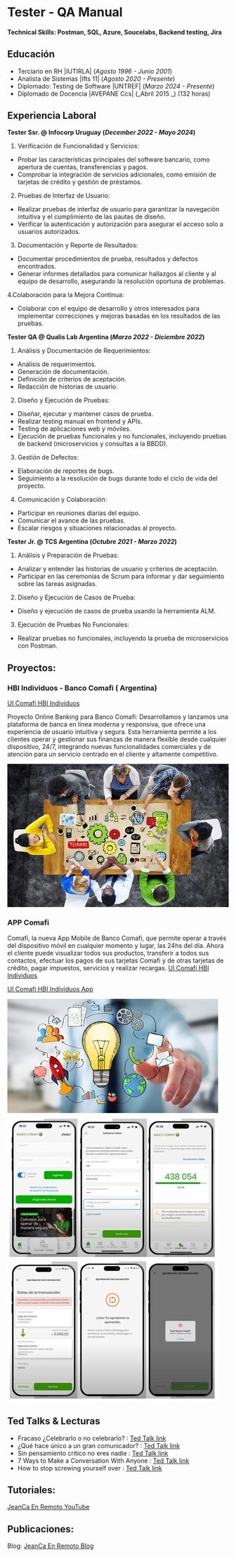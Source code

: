 # Tester - QA Manual

#### Technical Skills: Postman, SQL, Azure, Soucelabs, Backend testing, Jira

## Educación
- Terciario en RH |IUTIRLA| (_Agosto 1996 - Junio 2001_)							       		
- Analista de Sistemas |Ifts 11| (_Agosto 2020 - Presente_)
- Diplomado: Testing de Software |UNTREF| (_Marzo 2024 - Presente_)
- Diplomado de Docencia |AVEPANE Ccs| (_Abril 2015 _) (132 horas)			        		

## Experiencia Laboral
**Tester Ssr. @ Infocorp Uruguay (_December 2022 - Mayo 2024_)**
1. Verificación de Funcionalidad y Servicios:
- Probar las características principales del software bancario, como apertura de cuentas, transferencias y pagos.
- Comprobar la integración de servicios adicionales, como emisión de tarjetas de crédito y gestión de préstamos.

2. Pruebas de Interfaz de Usuario:
- Realizar pruebas de interfaz de usuario para garantizar la navegación intuitiva y el cumplimiento de las pautas de diseño.
- Verificar la autenticación y autorización para asegurar el acceso solo a usuarios autorizados.

3. Documentación y Reporte de Resultados:
- Documentar procedimientos de prueba, resultados y defectos encontrados.
- Generar informes detallados para comunicar hallazgos al cliente y al equipo de desarrollo, asegurando la resolución oportuna de problemas.

4.Colaboración para la Mejora Continua:
- Colaborar con el equipo de desarrollo y otros interesados para implementar correcciones y mejoras basadas en los resultados de las pruebas.

**Tester QA @ Qualis Lab Argentina (_Marzo 2022 - Diciembre 2022_)**
1. Análisis y Documentación de Requerimientos:
- Análisis de requerimientos.
- Generación de documentación.
- Definición de criterios de aceptación.
- Redacción de historias de usuario.

2. Diseño y Ejecución de Pruebas:
- Diseñar, ejecutar y mantener casos de prueba.
- Realizar testing manual en frontend y APIs.
- Testing de aplicaciones web y móviles.
- Ejecución de pruebas funcionales y no funcionales, incluyendo pruebas de backend (microservicios y consultas a la BBDD).

3. Gestión de Defectos:
- Elaboración de reportes de bugs.
- Seguimiento a la resolución de bugs durante todo el ciclo de vida del proyecto.

4. Comunicación y Colaboración:
- Participar en reuniones diarias del equipo.
- Comunicar el avance de las pruebas.
- Escalar riesgos y situaciones relacionadas al proyecto.

**Tester Jr. @ TCS Argentina (_Octubre 2021 - Marzo 2022_)**
1. Análisis y Preparación de Pruebas:
- Analizar y entender las historias de usuario y criterios de aceptación.
- Participar en las ceremonias de Scrum para informar y dar seguimiento sobre las tareas asignadas.

2. Diseño y Ejecución de Casos de Prueba:
- Diseño y ejecución de casos de prueba usando la herramienta ALM.

3. Ejecución de Pruebas No Funcionales:
- Realizar pruebas no funcionales, incluyendo la prueba de microservicios con Postman.

## Proyectos:
### HBI Individuos - Banco Comafi ( Argentina)
[UI Comafi HBI Individuos]([(https://www.comafi.com.ar/atencion-cliente-individuos/tutoriales.aspx)])

Proyecto Online Banking para Banco Comafi: Desarrollamos y lanzamos una plataforma de banca en línea moderna y responsiva, que ofrece una experiencia de usuario intuitiva y segura. Esta herramienta permite a los clientes operar y gestionar sus finanzas de manera flexible desde cualquier dispositivo, 24/7, integrando nuevas funcionalidades comerciales y de atención para un servicio centrado en el cliente y altamente competitivo.

![EEG Band Discovery](/assets/img/eeg_band_discovery.jpeg)

### APP Comafi
Comafi, la nueva App Mobile de Banco Comafi, que permite operar a través del dispositivo móvil en cualquier momento y lugar, las 24hs del día. Ahora el cliente puede visualizar todos sus productos, transferir a todos sus contactos, efectuar los pagos de sus tarjetas Comafi y de otras tarjetas de crédito, pagar impuestos, servicios y realizar recargas.
[UI Comafi HBI Individuos]([(https://www.comafi.com.ar/atencion-cliente-individuos/tutoriales.aspx)])

[UI Comafi HBI Individuos App]([(https://www.comafi.com.ar/atencion-cliente-individuos/tutoriales.aspx)])


![Bike Study](/assets/img/bike_study.jpeg)
![Bike Study](/assets/img/bike_study1.jpeg)
![Bike Study](/assets/img/bike_study2.jpeg)

## Ted Talks & Lecturas
- Fracaso ¿Celebrarlo o no celebrarlo? :   [Ted Talk link ]([(https://youtu.be/fa4BtTAlqZk?si=EKwUHvz9BeIz9Jv6)])
- ¿Qué hace único a un gran comunicador? : [Ted Talk link ]([(https://youtu.be/diz6S0LEvfA?si=69CG5Ovh7oRzx5Ms)])
- Sin pensamiento critico no eres nadie :  [Ted Talk link ]([(https://youtu.be/WxC4RfTiOsM?si=BL1xBf9XOFLFRyfk)])
- 7 Ways to Make a Conversation With Anyone : [Ted Talk link ]([(https://youtu.be/F4Zu5ZZAG7I?si=A7rqoD4BOV4DVgCS)])
- How to stop screwing yourself over : [Ted Talk link ]([(https://youtu.be/Lp7E973zozc?si=BZNSrvieepsxLFpa)])

## Tutoriales:
[JeanCa En Remoto YouTube]([(https://www.youtube.com/channel/UC0lpnIO6SAJnr81KtU9bcuA)])

## Publicaciones:
Blog: [JeanCa En Remoto Blog](https://jeancaenremoto.wordpress.com/)
